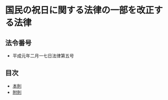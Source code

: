 # 国民の祝日に関する法律の一部を改正する法律

## 法令番号

- 平成元年二月一七日法律第五号

## 目次

- [本則](/article.md#%E5%9B%BD%E6%B0%91%E3%81%AE%E7%A5%9D%E6%97%A5%E3%81%AB%E9%96%A2%E3%81%99%E3%82%8B%E6%B3%95%E5%BE%8B%E3%81%AE%E4%B8%80%E9%83%A8%E3%82%92%E6%94%B9%E6%AD%A3%E3%81%99%E3%82%8B%E6%B3%95%E5%BE%8B)
- [附則](/supplementary_provision.md#%E9%99%84%E5%89%87%E5%B9%B3%E6%88%90%E5%85%83%E5%B9%B4%E4%BA%8C%E6%9C%88%E4%B8%80%E4%B8%83%E6%97%A5%E6%B3%95%E5%BE%8B%E7%AC%AC%E4%BA%94%E5%8F%B7)
